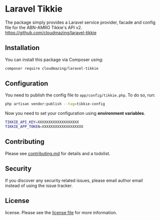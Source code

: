 # Laravel Tikkie

The package simply provides a Laravel service provider, facade and config file for the ABN-AMRO Tikkie's API v2. <https://github.com/cloudmazing/laravel-tikkie>

## Installation

You can install this package via Composer using:

```bash
composer require cloudmazing/laravel-tikkie
```

## Configuration

You need to publish the config file to `app/config/tikkie.php`. To do so, run:

```bash
php artisan vendor:publish --tag=tikkie-config
```

Now you need to set your configuration using **environment variables**.

```bash
TIKKIE_API_KEY=XXXXXXXXXXXXXXXXXXX
TIKKIE_APP_TOKEN=XXXXXXXXXXXXXXXXXXX
```
## Contributing

Please see [contributing.md](contributing.md) for details and a todolist.

## Security

If you discover any security related issues, please email author email instead of using the issue tracker.

## License

license. Please see the [license file](license.md) for more information.
